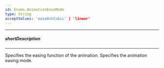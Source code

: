 ```yaml
---
id: Enums.AnimationEaseMode
type: String
acceptValues: 'easeOutCubic' | 'linear'
---
```

---
##### shortDescription
<!-- Description goes here -->

---
<!-- Description goes here -->
Specifies the easing function of the animation.
Specifies the animation easing mode.